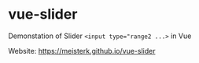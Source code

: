 # vue-slider

Demonstation of Slider ```<input type="range2 ...>``` in Vue

Website: https://meisterk.github.io/vue-slider
